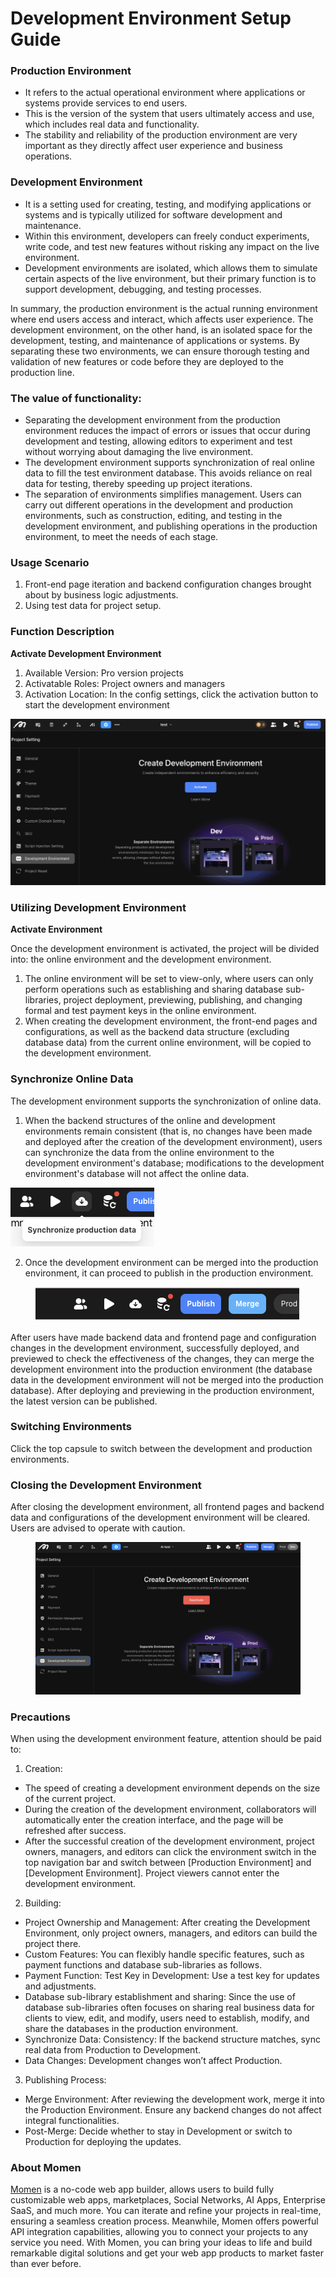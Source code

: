 # Development Environment Setup Guide

### **Production Environment**

* It refers to the actual operational environment where applications or systems provide services to end users.
* This is the version of the system that users ultimately access and use, which includes real data and functionality.
* The stability and reliability of the production environment are very important as they directly affect user experience and business operations.

### **Development Environment**

* It is a setting used for creating, testing, and modifying applications or systems and is typically utilized for software development and maintenance.
* Within this environment, developers can freely conduct experiments, write code, and test new features without risking any impact on the live environment.
* Development environments are isolated, which allows them to simulate certain aspects of the live environment, but their primary function is to support development, debugging, and testing processes.

In summary, the production environment is the actual running environment where end users access and interact, which affects user experience. The development environment, on the other hand, is an isolated space for the development, testing, and maintenance of applications or systems. By separating these two environments, we can ensure thorough testing and validation of new features or code before they are deployed to the production line.

### **The value of functionality:**

* Separating the development environment from the production environment reduces the impact of errors or issues that occur during development and testing, allowing editors to experiment and test without worrying about damaging the live environment.
* The development environment supports synchronization of real online data to fill the test environment database. This avoids reliance on real data for testing, thereby speeding up project iterations.
* The separation of environments simplifies management. Users can carry out different operations in the development and production environments, such as construction, editing, and testing in the development environment, and publishing operations in the production environment, to meet the needs of each stage.

### **Usage Scenario**

1. Front-end page iteration and backend configuration changes brought about by business logic adjustments.
2. Using test data for project setup.

### **Function Description**

**Activate Development Environment**

1. Available Version: Pro version projects
2. Activatable Roles: Project owners and managers
3. Activation Location: In the config settings, click the activation button to start the development environment

![](<../../.gitbook/assets/0 (2).png>)

### **Utilizing Development Environment**

**Activate Environment**

Once the development environment is activated, the project will be divided into: the online environment and the development environment.

1. The online environment will be set to view-only, where users can only perform operations such as establishing and sharing database sub-libraries, project deployment, previewing, publishing, and changing formal and test payment keys in the online environment.
2. When creating the development environment, the front-end pages and configurations, as well as the backend data structure (excluding database data) from the current online environment, will be copied to the development environment.

### **Synchronize Online Data**

The development environment supports the synchronization of online data.

1. When the backend structures of the online and development environments remain consistent (that is, no changes have been made and deployed after the creation of the development environment), users can synchronize the data from the online environment to the development environment's database; modifications to the development environment's database will not affect the online data.

![](<../../.gitbook/assets/1 (2).png>)

2. Once the development environment can be merged into the production environment, it can proceed to publish in the production environment.

<figure><img src="../../.gitbook/assets/Screenshot 2024-05-27 at 14.54.29.png" alt=""><figcaption></figcaption></figure>

After users have made backend data and frontend page and configuration changes in the development environment, successfully deployed, and previewed to check the effectiveness of the changes, they can merge the development environment into the production environment (the database data in the development environment will not be merged into the production database). After deploying and previewing in the production environment, the latest version can be published.

### **Switching Environments**

Click the top capsule to switch between the development and production environments.

### **Closing the Development Environment**

After closing the development environment, all frontend pages and backend data and configurations of the development environment will be cleared. Users are advised to operate with caution.

<figure><img src="../../.gitbook/assets/Screenshot 2024-05-27 at 14.57.40.png" alt=""><figcaption></figcaption></figure>

### **Precautions**

When using the development environment feature, attention should be paid to:

1. Creation:

* The speed of creating a development environment depends on the size of the current project.
* During the creation of the development environment, collaborators will automatically enter the creation interface, and the page will be refreshed after success.
* After the successful creation of the development environment, project owners, managers, and editors can click the environment switch in the top navigation bar and switch between \[Production Environment] and \[Development Environment]. Project viewers cannot enter the development environment.

2. Building:

* Project Ownership and Management: After creating the Development Environment, only project owners, managers, and editors can build the project there.
* Custom Features: You can flexibly handle specific features, such as payment functions and database sub-libraries as follows.
* Payment Function: Test Key in Development: Use a test key for updates and adjustments.
* Database sub-library establishment and sharing: Since the use of database sub-libraries often focuses on sharing real business data for clients to view, edit, and modify, users need to establish, modify, and share the databases in the production environment.
* Synchronize Data: Consistency: If the backend structure matches, sync real data from Production to Development.
* Data Changes: Development changes won’t affect Production.

3. Publishing Process:

* Merge Environment: After reviewing the development work, merge it into the Production Environment. Ensure any backend changes do not affect integral functionalities.
* Post-Merge: Decide whether to stay in Development or switch to Production for deploying the updates.

### **About Momen​​​​​**

[Momen](https://momen.app/?channel=blog-about) is a no-code web app builder, allows users to build fully customizable web apps, marketplaces, Social Networks, AI Apps, Enterprise SaaS, and much more. You can iterate and refine your projects in real-time, ensuring a seamless creation process. Meanwhile, Momen offers powerful API integration capabilities, allowing you to connect your projects to any service you need. With Momen, you can bring your ideas to life and build remarkable digital solutions and get your web app products to market faster than ever before.​​
